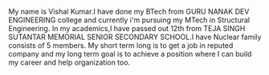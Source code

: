My name is Vishal Kumar.I have done my BTech from GURU NANAK DEV ENGINEERING college and currently i'm pursuing my MTech in Structural Engineering.
In my academics,I have passed out 12th from TEJA SINGH SUTANTAR MEMORIAL SENIOR SECONDARY SCHOOL.I have Nuclear family consists of 5 members.
My short term long is to get a job in reputed company and my long term goal is to achieve a position where I can build my career and help organization too.
